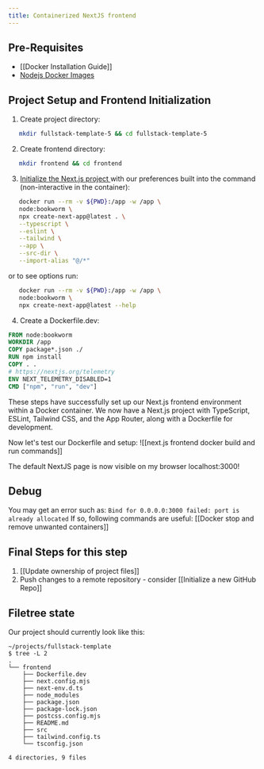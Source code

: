 ```yaml
---
title: Containerized NextJS frontend
---
```

## Pre-Requisites
- [[Docker Installation Guide]]
- [Nodejs Docker Images](https://hub.docker.com/_/node)
## Project Setup and Frontend Initialization

1. Create project directory:
```bash
   mkdir fullstack-template-5 && cd fullstack-template-5
```

2. Create frontend directory:
```bash
   mkdir frontend && cd frontend
```

3. [Initialize the Next.js project ](https://nextjs.org/docs/app/api-reference/cli/create-next-app)with our preferences built into the command (non-interactive in the container):
```bash
   docker run --rm -v ${PWD}:/app -w /app \
   node:bookworm \
   npx create-next-app@latest . \
   --typescript \
   --eslint \
   --tailwind \
   --app \
   --src-dir \
   --import-alias "@/*"
```
or to see options run:
```bash
   docker run --rm -v ${PWD}:/app -w /app \
   node:bookworm \
   npx create-next-app@latest --help
```


4. Create a Dockerfile.dev:
```dockerfile
FROM node:bookworm
WORKDIR /app
COPY package*.json ./
RUN npm install
COPY . .
# https://nextjs.org/telemetry
ENV NEXT_TELEMETRY_DISABLED=1
CMD ["npm", "run", "dev"]
```
   
These steps have successfully set up our Next.js frontend environment within a Docker container. We now have a Next.js project with TypeScript, ESLint, Tailwind CSS, and the App Router, along with a Dockerfile for development.

Now let's test our Dockerfile and setup:
![[next.js frontend docker build and run commands]]


The default NextJS page is now visible on my browser localhost:3000!
## Debug
You may get an error such as: `Bind for 0.0.0.0:3000 failed: port is already allocated`
If so, following commands are useful:
[[Docker stop and remove unwanted containers]]

## Final Steps for this step
1. [[Update ownership of project files]]
2. Push changes to a remote repository - consider [[Initialize a new GitHub Repo]]

## Filetree state
Our project should currently look like this:
```tree
~/projects/fullstack-template
$ tree -L 2
.
└── frontend
    ├── Dockerfile.dev
    ├── next.config.mjs
    ├── next-env.d.ts
    ├── node_modules
    ├── package.json
    ├── package-lock.json
    ├── postcss.config.mjs
    ├── README.md
    ├── src
    ├── tailwind.config.ts
    └── tsconfig.json

4 directories, 9 files
```
